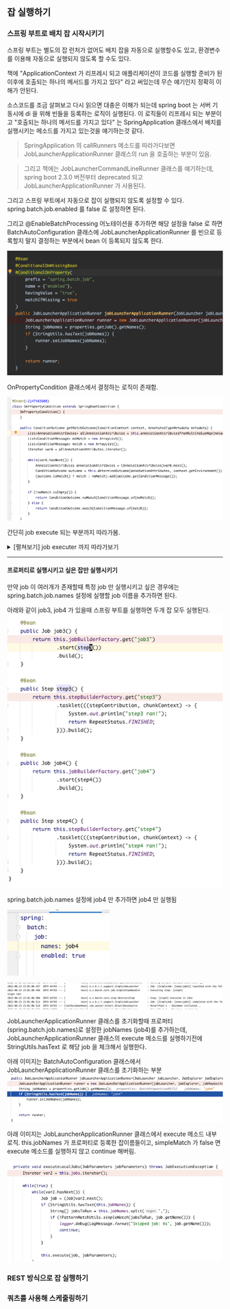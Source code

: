 ## 잡 실행하기

### 스프링 부트로 배치 잡 시작시키기

스프링 부트는 별도의 잡 런처가 없어도 배치 잡을 자동으로 실행할수도 있고, 환경변수를 이용해 자동으로 실행되지 않도록 할 수도 있다.

책에 "ApplicationContext 가 리프레시 되고 애플리케이션이 코드를 실행할 준비가 된 이후에 호출되는 하나의 메서드를 가지고 있다" 라고 써있는데 무슨 얘기인지 정확히 이해가 안된다.

소스코드를 조금 살펴보고 다시 읽으면 대충은 이해가 되는데 spring boot 는 서버 기동시에 di 을 위해 빈들을 등록하는 로직이 실행된다. 이 로직들이 리프레시 되는 부분이고 "호출되는 하나의 메서드를 가지고 있다" 는 SpringApplication 클래스에서 배치를 실행시키는 메소드를 가지고 있는것을 얘기하는것 같다.
> SpringApplication 의 callRunners 메소드를 따라가다보면 JobLauncherApplicationRunner 클래스의 run 을 호출하는 부분이 있음.

> 그리고 책에는 JobLauncherCommandLineRunner 클래스를 얘기하는데, spring boot 2.3.0 버전부터 deprecated 되고 JobLauncherApplicationRunner 가 사용된다.


그리고 스프링 부트에서 자동으로 잡이 실행되지 않도록 설정할 수 있다.
spring.batch.job.enabled 를 false 로 설정하면 된다.   

그리고 @EnableBatchProcessing 어노테이션을 추가하면 
해당 설정을 false 로 하면 BatchAutoConfiguration 클래스에 JobLauncherApplicationRunner 를 빈으로 등록할지 말지 결정하는 부분에서 bean 이 등록되지 않도록 한다.

![1](./image/1.png)


OnPropertyCondition 클래스에서 결정하는 로직이 존재함.

![2](./image/2.png)


간단히 job execute 되는 부분까지 따라가봄.

<details>
<summary> [펼쳐보기] job executer 까지 따라가보기 </summary>
<div markdown="1">

![3](./image/3.png)
![4](./image/4.png)
![5](./image/5.png)
![6](./image/6.png)
![7](./image/7.png)
![8](./image/8.png)
![9](./image/9.png)
![10](./image/10.png)
![11](./image/11.png)
![12](./image/12.png)

</div>
</details>

---

#### 프로퍼티로 실행시키고 싶은 잡만 실행시키기

만약 job 이 여러개가 존재할때 특정 job 만 실행시키고 싶은 경우에는 spring.batch.job.names 설정에 실행할 job 이름을 추가하면 된다.

아래와 같이 job3, job4 가 있을때 스프링 부트를 실행하면 두개 잡 모두 실행된다.
![13](./image/13.png)


spring.batch.job.names 설정에 job4 만 추가하면 job4 만 실행됨

![14](./image/14.png)

![15](./image/15.png)

JobLauncherApplicationRunner 클래스를 초기화할때 프로퍼티(spring.batch.job.names)로 설정한 jobNames (job4)를 추가하는데,
JobLauncherApplicationRunner 클래스의 execute 메소드를 실행하기전에 StringUtils.hasText 로 해당 job 을 체크해서 실행한다.

아래 이미지는 BatchAutoConfiguration 클래스에서 JobLauncherApplicationRunner 클래스를 초기화하는 부분
![16](./image/16.png)


아래 이미지는 JobLauncherApplicationRunner 클래스에서 execute 메소드 내부 로직.
this.jobNames 가 프로퍼티로 등록한 잡이름들이고, simpleMatch 가 false 면 execute 메소드를 실행하지 않고 continue 해버림.

![17](./image/17.png)


### REST 방식으로 잡 실행하기



### 쿼츠를 사용해 스케줄링하기
